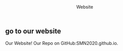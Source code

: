 <html>
  <header> Website</header>
  <body>
    <h2> go to our website</h2>
    <a name="user-content-DanceOpeningPage.html">Our Website!
     Our Repo on GitHub:SMN2020.github.io.
      </body>
    </html>
  
